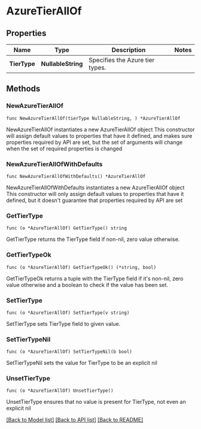# AzureTierAllOf

## Properties

Name | Type | Description | Notes
------------ | ------------- | ------------- | -------------
**TierType** | **NullableString** | Specifies the Azure tier types. | 

## Methods

### NewAzureTierAllOf

`func NewAzureTierAllOf(tierType NullableString, ) *AzureTierAllOf`

NewAzureTierAllOf instantiates a new AzureTierAllOf object
This constructor will assign default values to properties that have it defined,
and makes sure properties required by API are set, but the set of arguments
will change when the set of required properties is changed

### NewAzureTierAllOfWithDefaults

`func NewAzureTierAllOfWithDefaults() *AzureTierAllOf`

NewAzureTierAllOfWithDefaults instantiates a new AzureTierAllOf object
This constructor will only assign default values to properties that have it defined,
but it doesn't guarantee that properties required by API are set

### GetTierType

`func (o *AzureTierAllOf) GetTierType() string`

GetTierType returns the TierType field if non-nil, zero value otherwise.

### GetTierTypeOk

`func (o *AzureTierAllOf) GetTierTypeOk() (*string, bool)`

GetTierTypeOk returns a tuple with the TierType field if it's non-nil, zero value otherwise
and a boolean to check if the value has been set.

### SetTierType

`func (o *AzureTierAllOf) SetTierType(v string)`

SetTierType sets TierType field to given value.


### SetTierTypeNil

`func (o *AzureTierAllOf) SetTierTypeNil(b bool)`

 SetTierTypeNil sets the value for TierType to be an explicit nil

### UnsetTierType
`func (o *AzureTierAllOf) UnsetTierType()`

UnsetTierType ensures that no value is present for TierType, not even an explicit nil

[[Back to Model list]](../README.md#documentation-for-models) [[Back to API list]](../README.md#documentation-for-api-endpoints) [[Back to README]](../README.md)


